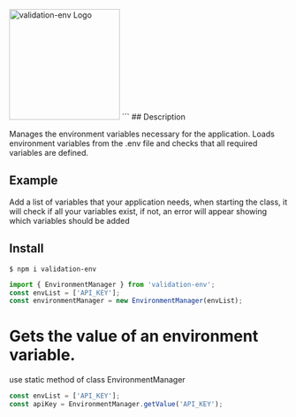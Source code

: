 <img src="https://i.imgur.com/BkxShIO.jpeg" alt="validation-env Logo" width="200"/>
```
## Description

Manages the environment variables necessary for the application. Loads environment variables from the .env file and checks that all required variables are defined.

## Example

Add a list of variables that your application needs, when starting the class, it will check if all your variables exist, if not, an error will appear showing which variables should be added

## Install

```console
$ npm i validation-env
```

```js
import { EnvironmentManager } from 'validation-env';
const envList = ['API_KEY'];
const environmentManager = new EnvironmentManager(envList);
```

# Gets the value of an environment variable.

use static method of class EnvironmentManager

```js
const envList = ['API_KEY'];
const apiKey = EnvironmentManager.getValue('API_KEY');
```
